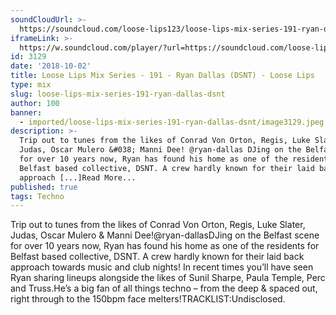 ```yaml
---
soundCloudUrl: >-
  https://soundcloud.com/loose-lips123/loose-lips-mix-series-191-ryan-dallas-dsnt
iframeLink: >-
  https://w.soundcloud.com/player/?url=https://soundcloud.com/loose-lips123/loose-lips-mix-series-191-ryan-dallas-dsnt&color=00aabb&auto_play=false&hide_related=false&show_comments=true&show_user=true&show_reposts=false
id: 3129
date: '2018-10-02'
title: Loose Lips Mix Series - 191 - Ryan Dallas (DSNT) - Loose Lips
type: mix
slug: loose-lips-mix-series-191-ryan-dallas-dsnt
author: 100
banner:
  - imported/loose-lips-mix-series-191-ryan-dallas-dsnt/image3129.jpeg
description: >-
  Trip out to tunes from the likes of Conrad Von Orton, Regis, Luke Slater,
  Judas, Oscar Mulero &#038; Manni Dee! @ryan-dallas DJing on the Belfast scene
  for over 10 years now, Ryan has found his home as one of the residents for
  Belfast based collective, DSNT. A crew hardly known for their laid back
  approach [...]Read More...
published: true
tags: Techno
---
```

Trip out to tunes from the likes of Conrad Von Orton, Regis, Luke Slater, Judas, Oscar Mulero & Manni Dee!@ryan-dallasDJing on the Belfast scene for over 10 years now, Ryan has found his home as one of the residents for Belfast based collective, DSNT. A crew hardly known for their laid back approach towards music and club nights! In recent times you’ll have seen Ryan sharing lineups alongside the likes of Sunil Sharpe, Paula Temple, Perc and Truss.He’s a big fan of all things techno – from the deep & spaced out, right through to the 150bpm face melters!TRACKLIST:Undisclosed.
